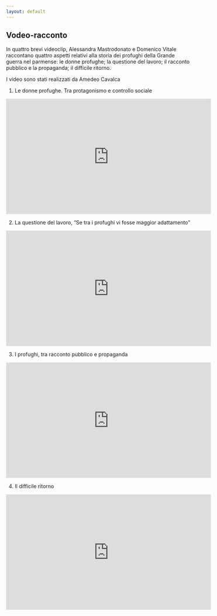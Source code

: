 ```yaml
---
layout: default
---
```


## Vodeo-racconto

In quattro brevi videoclip, Alessandra Mastrodonato e Domenico Vitale 
raccontano quattro aspetti relativi alla storia dei profughi della 
Grande guerra nel parmense: le donne profughe; la questione del lavoro; 
il racconto pubblico e la propaganda; il difficile ritorno.

I video sono stati realizzati da Amedeo Cavalca

1) Le donne profughe. Tra protagonismo e controllo sociale
<div class="embed-responsive embed-responsive-16by9">
    <iframe class="embed-responsive-item" width="560" height="315" src="https://www.youtube.com/embed/1gi_2FBkLKM" title="YouTube video player" frameborder="0" allow="accelerometer; autoplay; clipboard-write; encrypted-media; gyroscope; picture-in-picture" allowfullscreen></iframe>
</div>

2) La questione del lavoro, “Se tra i profughi vi fosse maggior adattamento”
<div class="embed-responsive embed-responsive-16by9">
    <iframe class="embed-responsive-item" width="560" height="315" src="https://www.youtube.com/embed/BXlXTeMIK_g" title="YouTube video player" frameborder="0" allow="accelerometer; autoplay; clipboard-write; encrypted-media; gyroscope; picture-in-picture" allowfullscreen></iframe>
</div>

3) I profughi, tra racconto pubblico e propaganda
<div class="embed-responsive embed-responsive-16by9">
    <iframe class="embed-responsive-item" width="560" height="315" src="https://www.youtube.com/embed/l-ANX7IOPmk" title="YouTube video player" frameborder="0" allow="accelerometer; autoplay; clipboard-write; encrypted-media; gyroscope; picture-in-picture" allowfullscreen></iframe>
</div>

4) Il difficile ritorno
<div class="embed-responsive embed-responsive-16by9">
    <iframe class="embed-responsive-item" width="560" height="315" src="https://www.youtube.com/embed/hGlnjh6pYRI" title="YouTube video player" frameborder="0" allow="accelerometer; autoplay; clipboard-write; encrypted-media; gyroscope; picture-in-picture" allowfullscreen></iframe>
</div>